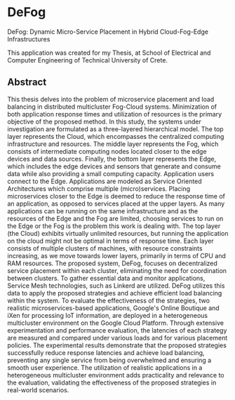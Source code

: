# DeFog
DeFog: Dynamic Micro-Service Placement in Hybrid Cloud-Fog-Edge Infrastructures

This application was created for my Thesis, at School of Electrical and Computer Engineering of Technical University of Crete.

## Abstract

This thesis delves into the problem of microservice placement and load balancing in distributed multicluster Fog-Cloud systems. Minimization of both application response times and utilization of resources is the primary objective of the proposed method. In this study, the systems under investigation are formulated as a three-layered hierarchical model. The top layer represents the Cloud, which encompasses the centralized computing infrastructure and resources. The middle layer represents the Fog, which consists of intermediate computing nodes located closer to the edge devices and data sources. Finally, the bottom layer represents the Edge, which includes the edge devices and sensors that generate and consume data while also providing a small computing capacity. Application users connect to the Edge. Applications are modeled as Service Oriented Architectures which comprise multiple (micro)services. Placing microservices closer to the Edge is deemed to reduce the response time of an application, as opposed to services placed at the upper layers. As many applications can be running on the same infrastructure and as the resources of the Edge and the Fog are limited, choosing services to run on the Edge or the Fog is the problem this work is dealing with. The top layer (the Cloud) exhibits virtually unlimited resources, but running the application on the cloud might not be optimal in terms of response time. Each layer consists of multiple clusters of machines, with resource constraints increasing, as we move towards lower layers, primarily in terms of CPU and RAM resources. The proposed system, DeFog, focuses on decentralized service placement within each cluster, eliminating the need for coordination between clusters. To gather essential data and monitor applications, Service Mesh technologies, such as Linkerd are utilized. DeFog utilizes this data to apply the proposed strategies and achieve efficient load balancing within the system. To evaluate the effectiveness of the strategies, two realistic microservices-based applications, Google's Online Boutique and iXen for processing IoT information, are deployed in a heterogeneous multicluster environment on the Google Cloud Platform. Through extensive experimentation and performance evaluation, the latencies of each strategy are measured and compared under various loads and for various placement policies. The experimental results demonstrate that the proposed strategies successfully reduce response latencies and achieve load balancing, preventing any single service from being overwhelmed and ensuring a smooth user experience. The utilization of realistic applications in a heterogeneous multicluster environment adds practicality and relevance to the evaluation, validating the effectiveness of the proposed strategies in real-world scenarios.

